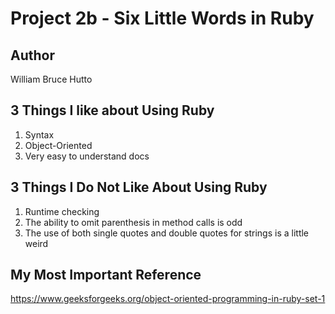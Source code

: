 # Project 2b - Six Little Words in Ruby

## Author
William Bruce Hutto

## 3 Things I like about Using Ruby

1. Syntax
2. Object-Oriented
3. Very easy to understand docs

## 3 Things I Do Not Like About Using Ruby

1. Runtime checking
2. The ability to omit parenthesis in method calls is odd
3. The use of both single quotes and double quotes for strings is a little weird

## My Most Important Reference
<https://www.geeksforgeeks.org/object-oriented-programming-in-ruby-set-1>
